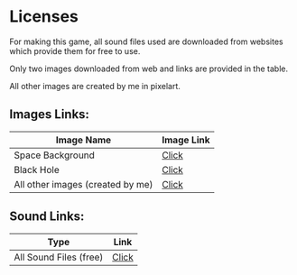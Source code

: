 # Licenses

For making this game, all sound files used are downloaded from websites which provide them for free to use.

Only two images downloaded from web  and links are provided in the table.

All other images are created by me in pixelart.

## Images Links:


| Image Name | Image Link  |
| -------- | -------- |
| Space Background  | [Click](https://www.freepik.com/free-photo/3d-abstract-space-sky-with-stars-nebula_2673266.htm#query=space&position=49&from_view=search)  
| Black Hole  | [Click](https://i.redd.it/ffpnwyw6jjj71.png) |
| All other images (created by me)| [Click](https://pixilart.com/draw) |



## Sound Links:
| Type | Link  |
| -------- | -------- |
| All Sound Files (free) | [Click](https://mixkit.co/free-sound-effects/) |

